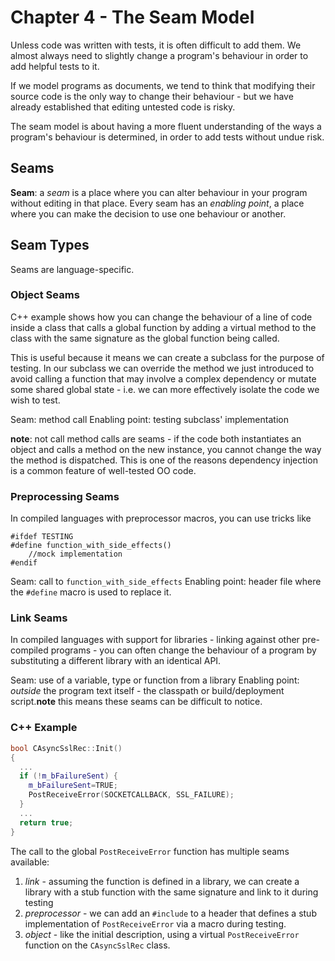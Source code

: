 # Chapter 4 - The Seam Model

Unless code was written with tests, it is often difficult to add them. We almost
always need to slightly change a program's behaviour in order to add helpful
tests to it.

If we model programs as documents, we tend to think that modifying their
source code is the only way to change their behaviour - but we have already
established that editing untested code is risky.

The seam model is about having a more fluent understanding of the ways a
program's behaviour is determined, in order to add tests without undue risk.

## Seams

**Seam**: a _seam_ is a place where you can alter behaviour in your program
without editing in that place. Every seam has an _enabling point_, a place where
you can make the decision to use one behaviour or another.

## Seam Types

Seams are language-specific.

### Object Seams

C++ example shows how you can change the behaviour of a line of code inside a
class that calls a global function by adding a virtual method to the class with
the same signature as the global function being called.

This is useful because it means we can create a subclass for the purpose of
testing. In our subclass we can  override the method we just introduced to
avoid calling a function that may involve a complex dependency or mutate some
shared global state - i.e. we can more effectively isolate the code we wish to
test.

Seam: method call
Enabling point: testing subclass' implementation

**note**: not call method calls are seams - if the code both instantiates an
object and calls a method on the new instance, you cannot change the way
the method is dispatched. This is one of the reasons dependency injection is a
common feature of well-tested OO code.

### Preprocessing Seams

In compiled languages with preprocessor macros, you can use tricks like 

```
#ifdef TESTING
#define function_with_side_effects()
	//mock implementation
#endif
```

Seam: call to `function_with_side_effects`
Enabling point: header file where the `#define` macro is used to replace it.

### Link Seams

In compiled languages with support for libraries - linking against other
pre-compiled programs - you can often change the behaviour of a program by
substituting a different library with an identical API.

Seam: use of a variable, type or function from a library
Enabling point: _outside_ the program text itself - the classpath or
build/deployment script.**note** this means these seams can be difficult to
notice.

### C++ Example

```C++
bool CAsyncSslRec::Init()
{
  ...
  if (!m_bFailureSent) {
    m_bFailureSent=TRUE;
    PostReceiveError(SOCKETCALLBACK, SSL_FAILURE);
  }
  ...
  return true;
}
```

The call to the global `PostReceiveError` function has multiple seams available:
1. _link_ - assuming the function is defined in a library, we can create
  a library with a stub function with the same signature and link to it during
  testing
1. _preprocessor_ - we can add an `#include` to a header that defines
  a stub implementation of `PostReceiveError` via a macro during testing.
1. _object_ - like the initial description, using a virtual `PostReceiveError`
  function on the `CAsyncSslRec` class.
